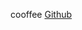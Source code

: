 cooffee
[Github](https://github.com/unescooo/cofe/blob/33f224146710b66509efd4074b12c78e562b0a56/6248973_Person_People_1920x1080.mp4)
